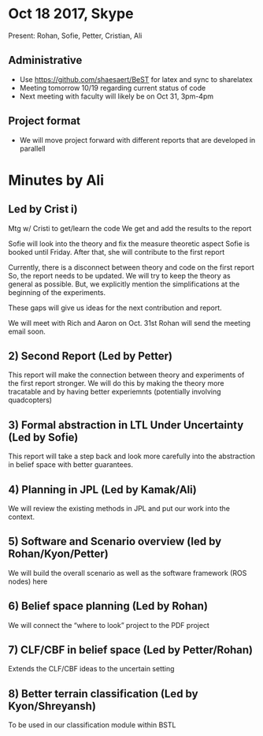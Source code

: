  # Oct 18 2017, Skype

Present: Rohan, Sofie, Petter, Cristian, Ali

## Administrative

 - Use https://github.com/shaesaert/BeST for latex and sync to sharelatex
 - Meeting tomorrow 10/19 regarding current status of code
 - Next meeting with faculty will likely be on Oct 31, 3pm-4pm

## Project format

 - We will move project forward with different reports that are developed in parallell

# Minutes by Ali

## Led by Crist i)

Mtg w/ Cristi to get/learn the code
We get and add the results to the report

Sofie will look into the theory and fix the measure theoretic aspect
Sofie is booked until Friday. After that, she will contribute to the first report

Currently, there is a disconnect between theory and code on the first report
So, the report needs to be updated. We will try to keep the theory as general as possible. But, we explicitly mention the simplifications at the beginning of the experiments.

These gaps will give us ideas for the next contribution and report.

We will meet with Rich and Aaron on Oct. 31st
Rohan will send the meeting email soon.

## 2)	Second Report (Led by Petter)
This report will make the connection between theory and experiments of the first report stronger. We will do this by making the theory more tracatable and by having better experiemnts (potentially involving quadcopters)

## 3)	Formal abstraction in LTL Under Uncertainty (Led by Sofie)
This report will take a step back and look more carefully into the abstraction in belief space with better guarantees.

## 4)	Planning in JPL (Led by Kamak/Ali)
We will review the existing methods in JPL and put our work into the context.

## 5)	Software and Scenario overview (led by Rohan/Kyon/Petter)
We will build the overall scenario as well as the software framework (ROS nodes) here

## 6)	Belief space planning (Led by Rohan)
We will connect the “where to look” project to the PDF project

## 7)	CLF/CBF in belief space (Led by Petter/Rohan)
Extends the CLF/CBF ideas to the uncertain setting 

## 8)	Better terrain classification (Led by Kyon/Shreyansh)
To be used in our classification module within BSTL
